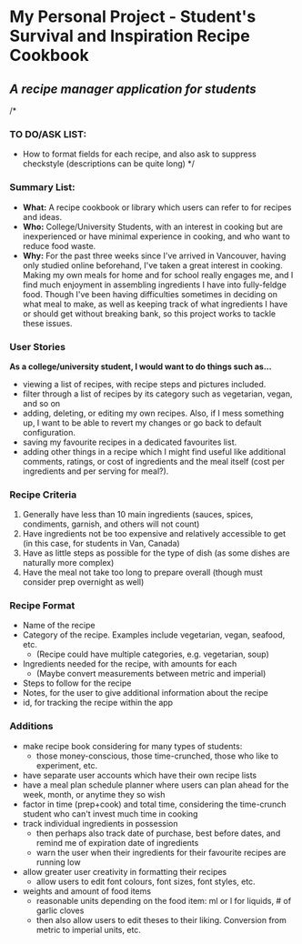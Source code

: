 # My Personal Project - Student's Survival and Inspiration Recipe Cookbook
## _A recipe manager application for students_

/*
### TO DO/ASK LIST:
- How to format fields for each recipe, and also ask to suppress checkstyle (descriptions can be quite long) 
*/

### Summary List:
- **What:** A recipe cookbook or library which users can refer to for recipes and ideas.
- **Who:** College/University Students, with an interest in cooking but are inexperienced or 
  have minimal experience in cooking, and who want to reduce food waste.
- **Why:** For the past three weeks since I've arrived in Vancouver, having only studied online beforehand, 
  I've taken a great interest in cooking. Making my own meals for home and for school really engages me, and I find 
  much enjoyment in assembling ingredients I have into fully-feldge food. 
  Though I've been having difficulties sometimes in deciding on what meal to make, as well as keeping track of 
  what ingredients I have or should get without breaking bank, so this project works to tackle these issues.

### User Stories
__As a college/university student, I would want to do things such as...__
 - viewing a list of recipes, with recipe steps and pictures included.
 - filter through a list of recipes by its category such as vegetarian, vegan, and so on 
 - adding, deleting, or editing my own recipes. Also, if I mess something up, I want to be able to revert my changes 
   or go back to default configuration.
 - saving my favourite recipes in a dedicated favourites list.
 - adding other things in a recipe which I might find useful like additional comments, ratings,
   or cost of ingredients and the meal itself (cost per ingredients and per serving for meal?).

### Recipe Criteria
1. Generally have less than 10 main ingredients (sauces, spices, condiments, garnish, and others will not count)
2. Have ingredients not be too expensive and relatively accessible to get (in this case, for students in Van, Canada)
3. Have as little steps as possible for the type of dish (as some dishes are naturally more complex)
4. Have the meal not take too long to prepare overall (though must consider prep overnight as well)

### Recipe Format
- Name of the recipe
- Category of the recipe. Examples include vegetarian, vegan, seafood, etc.
  - (Recipe could have multiple categories, e.g. vegetarian, soup)
- Ingredients needed for the recipe, with amounts for each
  - (Maybe convert measurements between metric and imperial)
- Steps to follow for the recipe
- Notes, for the user to give additional information about the recipe
- id, for tracking the recipe within the app

### Additions
- make recipe book considering for many types of students: 
  - those money-conscious, those time-crunched, those who like to experiment, etc.
- have separate user accounts which have their own recipe lists
- have a meal plan schedule planner where users can plan ahead for the week, month, or anytime they so wish
- factor in time (prep+cook) and total time, considering the time-crunch student who can't invest much time in cooking
- track individual ingredients in possession
  - then perhaps also track date of purchase, best before dates, and remind me of expiration date of ingredients
  - warn the user when their ingredients for their favourite recipes are running low
- allow greater user creativity in formatting their recipes
  - allow users to edit font colours, font sizes, font styles, etc.
- weights and amount of food items
  - reasonable units depending on the food item: ml or l for liquids, # of garlic cloves
  - then also allow users to edit theses to their liking. Conversion from metric to imperial units, etc.